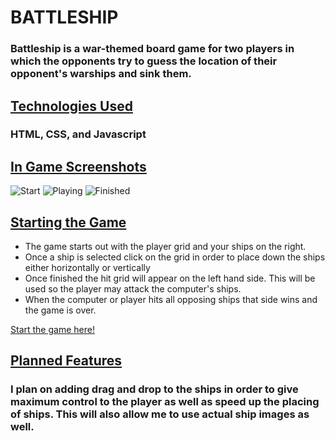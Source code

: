 # BATTLESHIP

### Battleship is a war-themed board game for two players in which the opponents try to guess the location of their opponent's warships and sink them.

## <span style="text-decoration: underline">Technologies Used</span>

### HTML, CSS, and Javascript

## <span style="text-decoration: underline">In Game Screenshots</span>
![Start](https://imgur.com/QKNL7t1)
![Playing](https://imgur.com/TR7O3n5)
![Finished](https://imgur.com/Q2QzYPZ)
## <span style="text-decoration: underline">Starting the Game</span>

* The game starts out with the player grid and your ships on the right.
* Once a ship is selected click on the grid in order to place down the ships either horizontally or vertically
* Once finished the hit grid will appear on the left hand side. This will be used so the player may attack the computer's ships.
* When the computer or player hits all opposing ships that side wins and the game is over.

[Start the game here!](https://sitilac.github.io/battle-ship/)

## <span style="text-decoration: underline">Planned Features</span>

### I plan on adding drag and drop to the ships in order to give maximum control to the player as well as speed up the placing of ships. This will also allow me to use actual ship images as well.